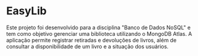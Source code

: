 # EasyLib
Este projeto foi desenvolvido para a disciplina "Banco de Dados NoSQL" e tem como objetivo gerenciar uma biblioteca utilizando o MongoDB Atlas. A aplicação permite registrar retiradas e devoluções de livros, além de consultar a disponibilidade de um livro e a situação dos usuários.
